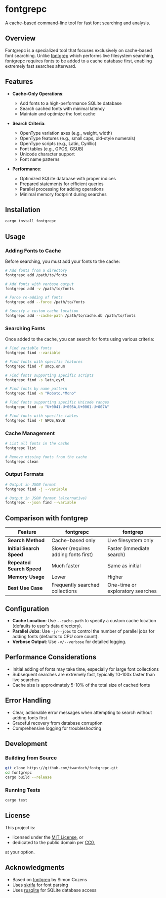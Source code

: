 # fontgrepc

A cache-based command-line tool for fast font searching and analysis.

## Overview

Fontgrepc is a specialized tool that focuses exclusively on cache-based font searching. Unlike [fontgrep](https://github.com/simoncozens/fontgrep) which performs live filesystem searching, fontgrepc requires fonts to be added to a cache database first, enabling extremely fast searches afterward.

## Features

* **Cache-Only Operations**:
  * Add fonts to a high-performance SQLite database
  * Search cached fonts with minimal latency
  * Maintain and optimize the font cache

* **Search Criteria**:
  * OpenType variation axes (e.g., weight, width)
  * OpenType features (e.g., small caps, old-style numerals)
  * OpenType scripts (e.g., Latin, Cyrillic)
  * Font tables (e.g., GPOS, GSUB)
  * Unicode character support
  * Font name patterns

* **Performance**:
  * Optimized SQLite database with proper indices
  * Prepared statements for efficient queries
  * Parallel processing for adding operations
  * Minimal memory footprint during searches

## Installation

```bash
cargo install fontgrepc
```

## Usage

### Adding Fonts to Cache

Before searching, you must add your fonts to the cache:

```bash
# Add fonts from a directory
fontgrepc add /path/to/fonts

# Add fonts with verbose output
fontgrepc add -v /path/to/fonts

# Force re-adding of fonts
fontgrepc add --force /path/to/fonts

# Specify a custom cache location
fontgrepc add --cache-path /path/to/cache.db /path/to/fonts
```

### Searching Fonts

Once added to the cache, you can search for fonts using various criteria:

```bash
# Find variable fonts
fontgrepc find --variable

# Find fonts with specific features
fontgrepc find -f smcp,onum

# Find fonts supporting specific scripts
fontgrepc find -s latn,cyrl

# Find fonts by name pattern
fontgrepc find -n "Roboto.*Mono"

# Find fonts supporting specific Unicode ranges
fontgrepc find -u "U+0041-U+005A,U+0061-U+007A"

# Find fonts with specific tables
fontgrepc find -T GPOS,GSUB
```

### Cache Management

```bash
# List all fonts in the cache
fontgrepc list

# Remove missing fonts from the cache
fontgrepc clean
```

### Output Formats

```bash
# Output in JSON format
fontgrepc find -j --variable

# Output in JSON format (alternative)
fontgrepc --json find --variable
```

## Comparison with fontgrep

| Feature | fontgrepc | fontgrep |
|---------|-----------|----------|
| **Search Method** | Cache-based only | Live filesystem only |
| **Initial Search Speed** | Slower (requires adding fonts first) | Faster (immediate search) |
| **Repeated Search Speed** | Much faster | Same as initial |
| **Memory Usage** | Lower | Higher |
| **Best Use Case** | Frequently searched collections | One-time or exploratory searches |

## Configuration

* **Cache Location**: Use `--cache-path` to specify a custom cache location (defaults to user's data directory).
* **Parallel Jobs**: Use `-j/--jobs` to control the number of parallel jobs for adding fonts (defaults to CPU core count).
* **Verbose Output**: Use `-v/--verbose` for detailed logging.

## Performance Considerations

* Initial adding of fonts may take time, especially for large font collections
* Subsequent searches are extremely fast, typically 10-100x faster than live searches
* Cache size is approximately 5-10% of the total size of cached fonts

## Error Handling

* Clear, actionable error messages when attempting to search without adding fonts first
* Graceful recovery from database corruption
* Comprehensive logging for troubleshooting

## Development

### Building from Source

```bash
git clone https://github.com/twardoch/fontgrepc.git
cd fontgrepc
cargo build --release
```

### Running Tests

```bash
cargo test
```

## License

This project is: 

- licensed under the [MIT License](./LICENSE), or 
- dedicated to the public domain per [CC0](./CC0-1.0), 

at your option.

## Acknowledgments

* Based on [fontgrep](https://github.com/simoncozens/fontgrep) by Simon Cozens
* Uses [skrifa](https://github.com/googlefonts/skrifa) for font parsing
* Uses [rusqlite](https://github.com/rusqlite/rusqlite) for SQLite database access
